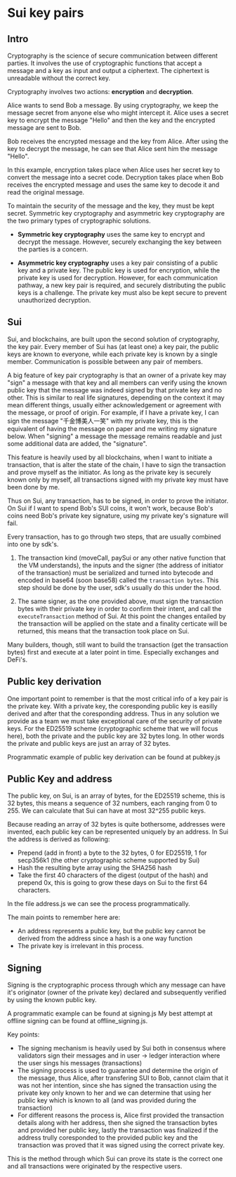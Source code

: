 # Sui key pairs

## Intro

Cryptography is the science of secure communication between different parties. It involves the use of cryptographic functions that accept a message and a key as input and output a ciphertext. The ciphertext is unreadable without the correct key.

Cryptography involves two actions: **encryption** and **decryption**.

Alice wants to send Bob a message. By using cryptography, we keep the message secret from anyone else who might intercept it. Alice uses a secret key to encrypt the message "Hello" and then the key and the encrypted message are sent to Bob.

Bob receives the encrypted message and the key from Alice. After using the key to decrypt the message, he can see that Alice sent him the message "Hello".

In this example, encryption takes place when Alice uses her secret key to convert the message into a secret code. Decryption takes place when Bob receives the encrypted message and uses the same key to decode it and read the original message.

To maintain the security of the message and the key, they must be kept secret. Symmetric key cryptography and asymmetric key cryptography are the two primary types of cryptographic solutions.

- **Symmetric key cryptography** uses the same key to encrypt and decrypt the message. However, securely exchanging the key between the parties is a concern.

- **Asymmetric key cryptography** uses a key pair consisting of a public key and a private key. The public key is used for encryption, while the private key is used for decryption. However, for each communication pathway, a new key pair is required, and securely distributing the public keys is a challenge. The private key must also be kept secure to prevent unauthorized decryption.

## Sui

Sui, and blockchains, are built upon the second solution of cryptography, the key pair. Every member of Sui has (at least one) a key pair, the public keys are known to everyone, while each private key is known by a single member. Communication is possible between any pair of members.

A big feature of key pair cryptography is that an owner of a private key may "sign" a message with that key and all members can verify using the known public key that the message was indeed signed by that private key and no other. This is similar to real life signatures, depending on the context it may mean different things, usually either acknowledgement or agreement with the message, or proof of origin. For example, if I have a private key, I can sign the message "千金博美人一笑" with my private key, this is the equivalent of having the message on paper and me writing my signature below. When "signing" a message the message remains readable and just some additional data are added, the "signature".

This feature is heavily used by all blockchains, when I want to initiate a transaction, that is alter the state of the chain, I have to sign the transaction and prove myself as the initiator. As long as the private key is securely known only by myself, all transactions signed with my private key must have been done by me.

Thus on Sui, any transaction, has to be signed, in order to prove the initiator. On Sui if I want to spend Bob's SUI coins, it won't work, because Bob's coins need Bob's private key signature, using my private key's signature will fail.

Every transaction, has to go through two steps, that are usually combined into one by sdk's.  

1) The transaction kind (moveCall, paySui or any other native function that the VM understands), the inputs and the signer (the address of initiator of the transaction) must be serialized and turned into bytecode and encoded in base64 (soon base58) called the `transaction bytes`. This step should be done by the user, sdk's usually do this under the hood.

2) The same signer, as the one provided above, must sign the transaction bytes with their private key in order to confirm their intent, and call the `executeTransaction` method of Sui. At this point the changes entailed by the transaction will be applied on the state and a finality certicate will be returned, this means that the transaction took place on Sui.

Many builders, though, still want to build the transaction (get the transaction bytes) first and execute at a later point in time. Especially exchanges and DeFi's.

## Public key derivation

One important point to remember is that the most critical info of a key pair is the private key. With a private key, the coresponding public key is easilly derived and after that the coresponding address. Thus in any solution we provide as a team we must take exceptional care of the security of private keys. For the ED25519 scheme (cryptographic scheme that we will focus here), both the private and the public key are 32 bytes long. In other words the private and public keys are just an array of 32 bytes.

Programmatic example of public key derivation can be found at pubkey.js

## Public Key and address

The public key, on Sui, is an array of bytes, for the ED25519 scheme, this is 32 bytes, this means a sequence of 32 numbers, each ranging from 0 to 255. We can calculate that Sui can have at most 32^255 public keys.

Because reading an array of 32 bytes is quite bothersome, addresses were invented, each public key can be represented uniquely by an address.
In Sui the address is derived as following:

- Prepend (add in front) a byte to the 32 bytes, 0 for ED25519, 1 for secp356k1 (the other cryptographic scheme supported by Sui)
- Hash the resulting byte array using the SHA256 hash
- Take the first 40 characters of the digest (output of the hash) and prepend 0x, this is going to grow these days on Sui to the first 64 characters.

In the file address.js we can see the process programmatically.

The main points to remember here are:
 - An address represents a public key, but the public key cannot be derived from the address since a hash is a one way function
 - The private key is irrelevant in this process.

## Signing

Signing is the cryptographic process through which any message can have it's originator (owner of the private key) declared and subsequently verified by using the known public key.

A programmatic example can be found at signing.js
My best attempt at offline signing can be found at offline_signing.js.

Key points:

- The signing mechanism is heavily used by Sui both in consensus where validators sign their messages and in user -> ledger interaction where the user sings his messages (transactions)
- The signing process is used to guarantee and determine the origin of the message, thus Alice, after transfering SUI to Bob, cannot claim that it was not her intention, since she has signed the transaction using the private key only known to her and we can determine that using her public key which is known to all (and was provided during the transaction)
- For different reasons the process is, Alice first provided the transaction details along with her address, then she signed the transaction bytes and provided her public key, lastly the transaction was finalized if the address trully coresponded to the provided public key and the transaction was proved that it was signed using the correct private key.

This is the method through which Sui can prove its state is the correct one and all transactions were originated by the respective users.

